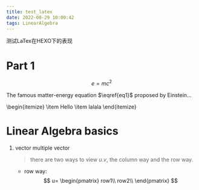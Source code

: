 ```yaml
---
title: test_latex
date: 2022-08-29 10:00:42
tags: LinearAlgebra
---
```


测试LaTex在HEXO下的表现
<!--more-->
# Part 1
$$\begin{equation} \label{eq1}
e=mc^2
\end{equation}$$

The famous matter-energy equation $\eqref{eq1}$ proposed by Einstein...

\begin{itemize}
    \item Hello
    \item lalala
\end{itemize}

# Linear Algebra basics
1. vector multiple vector
    > there are two ways to view $u.v$, the column way and the row way.
    - row way:
        $$
            u=
                \begin{pmatrix}
                    row1\\
                    row2\\
                \end{pmatrix}
        $$
